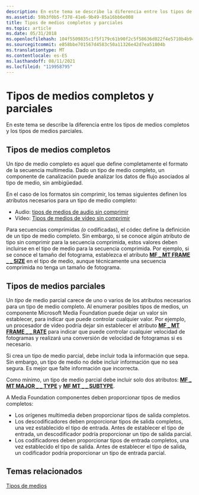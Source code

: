 ```yaml
---
description: En este tema se describe la diferencia entre los tipos de medios completos y los tipos de medios parciales.
ms.assetid: 59b3f0b5-f378-41e6-9b49-85a16bb6e008
title: Tipos de medios completos y parciales
ms.topic: article
ms.date: 05/31/2018
ms.openlocfilehash: 104f5509835c1f5f179c61b90f2c5f58636d022f4e5710b4b941e0819585fe85
ms.sourcegitcommit: e858bbe701567d4583c50a11326e42d7ea51804b
ms.translationtype: MT
ms.contentlocale: es-ES
ms.lasthandoff: 08/11/2021
ms.locfileid: "119958795"
---
```

# <a name="complete-and-partial-media-types"></a>Tipos de medios completos y parciales

En este tema se describe la diferencia entre los tipos de medios completos y los tipos de medios parciales.

## <a name="complete-media-types"></a>Tipos de medios completos

Un *tipo* de medio completo es aquel que define completamente el formato de la secuencia multimedia. Dado un tipo de medio completo, un componente de canalización puede analizar los datos de flujo asociados al tipo de medio, sin ambigüedad.

En el caso de los formatos sin comprimir, los temas siguientes definen los atributos necesarios para un tipo de medio completo:

-   Audio: [tipos de medios de audio sin comprimir](uncompressed-audio-media-types.md)
-   Vídeo: [Tipos de medios de vídeo sin comprimir](uncompressed-video-media-types.md)

Para secuencias comprimidas *(o* codificadas), el códec define la definición de un tipo de medio completo. Sin embargo, si se conoce algún atributo de tipo sin comprimir para la secuencia comprimida, estos valores deben incluirse en el tipo de medio para la secuencia comprimida. Por ejemplo, si se conoce el tamaño del fotograma, establezca el atributo [**MF \_ MT FRAME \_ \_ SIZE**](mf-mt-frame-size-attribute.md) en el tipo de medio, aunque técnicamente una secuencia comprimida no tenga un tamaño de fotograma.

## <a name="partial-media-types"></a>Tipos de medios parciales

Un *tipo* de medio parcial carece de uno o varios de los atributos necesarios para un tipo de medio completo. Al enumerar posibles tipos de medios, un componente Microsoft Media Foundation puede dejar un valor sin establecer, para indicar que puede controlar cualquier valor. Por ejemplo, un procesador de vídeo podría dejar sin establecer el atributo [**MF \_ MT FRAME \_ \_ RATE**](mf-mt-frame-rate-attribute.md) para indicar que puede controlar cualquier velocidad de fotogramas y realizará una conversión de velocidad de fotogramas si es necesario.

Si crea un tipo de medio parcial, debe incluir toda la información que sepa. Sin embargo, un tipo de medio no debe incluir información que no sea segura. Es mejor que falte información que incorrecta.

Como mínimo, un tipo de medio parcial debe incluir solo dos atributos: [**MF \_ MT MAJOR \_ \_ TYPE**](mf-mt-major-type-attribute.md) y [**MF MT \_ \_ SUBTYPE**](mf-mt-subtype-attribute.md).

A Media Foundation componentes deben proporcionar tipos de medios completos:

-   Los orígenes multimedia deben proporcionar tipos de salida completos.
-   Los descodificadores deben proporcionar tipos de salida completos, una vez establecido el tipo de entrada. Antes de establecer el tipo de entrada, un descodificador podría proporcionar un tipo de salida parcial.
-   Los codificadores deben proporcionar tipos de entrada completos, una vez establecido el tipo de salida. Antes de establecer el tipo de salida, un codificador podría proporcionar un tipo de entrada parcial.

## <a name="related-topics"></a>Temas relacionados

<dl> <dt>

[Tipos de medios](media-types.md)
</dt> </dl>

 

 



